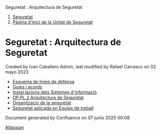 Seguretat : Arquitectura de Seguretat  

1.  [Seguretat](index.md)
2.  [Pàgina d'inici de la Unitat de Seguretat](15368362.md)

Seguretat : Arquitectura de Seguretat
=====================================

Created by Ivan Caballero Admin, last modified by Rafael Carrasco on 02 mayo 2023

  

*   [Esquema de línies de defensa](24216216.md)
*   [Guies i acords](Guies-i-acords_81855860.md)
*   [Instal·lacions dels Sistemes d'Informació](24216246.md)
*   [OP.PL.2 Arquitectura de Seguretat](OP.PL.2-Arquitectura-de-Seguretat_41523884.md)
*   [Organització de la seguretat](28704890.md)
*   [Seguretat aplicada en Equips de treball](Seguretat-aplicada-en-Equips-de-treball_100010434.md)

Document generated by Confluence on 07 junio 2025 00:08

[Atlassian](http://www.atlassian.com/)